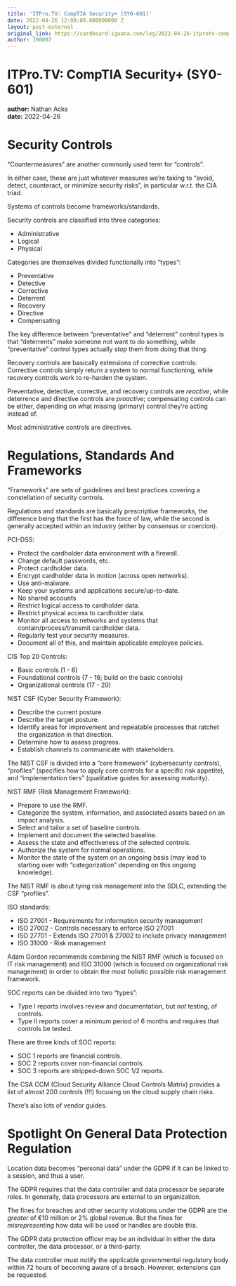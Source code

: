 ```yaml
---
title: 'ITPro.TV: CompTIA Security+ (SY0-601)'
date: 2022-04-26 12:00:00.000000000 Z
layout: post-external
original_link: https://cardboard-iguana.com/log/2022-04-26-itprotv-comptia-security-plus.html
author: 100007
---
```


# ITPro.TV: CompTIA Security+ (SY0-601)

**author:** Nathan Acks  
**date:** 2022-04-26

# Security Controls

“Countermeasures” are another commonly used term for “controls”.

In either case, these are just whatever measures we’re taking to “avoid, detect, counteract, or minimize security risks”, in particular w.r.t. the CIA triad.

Systems of controls become frameworks/standards.

Security controls are classified into three categories:

- Administrative
- Logical
- Physical

Categories are themselves divided functionally into “types”:

- Preventative
- Detective
- Corrective
- Deterrent
- Recovery
- Directive
- Compensating

The key difference between “preventative” and “deterrent” control types is that “deterrents” make someone _not_ want to do something, while “preventative” control types actually _stop_ them from doing that thing.

Recovery controls are basically extensions of corrective controls: Corrective controls simply return a system to normal functioning, while recovery controls work to re-harden the system.

Preventative, detective, corrective, and recovery controls are _reactive_, while deterrence and directive controls are _proactive_; compensating controls can be either, depending on what missing (primary) control they’re acting instead of.

Most administrative controls are directives.

# Regulations, Standards And Frameworks

“Frameworks” are sets of guidelines and best practices covering a constellation of security controls.

Regulations and standards are basically prescriptive frameworks, the difference being that the first has the force of law, while the second is generally accepted within an industry (either by consensus or coercion).

PCI-DSS:

- Protect the cardholder data environment with a firewall.
- Change default passwords, etc.
- Protect cardholder data.
- Encrypt cardholder data in motion (across open networks).
- Use anti-malware.
- Keep your systems and applications secure/up-to-date.
- No shared accounts
- Restrict logical access to cardholder data.
- Restrict physical access to cardholder data.
- Monitor all access to networks and systems that contain/process/transmit cardholder data.
- Regularly test your security measures.
- Document all of this, and maintain applicable employee policies.

CIS Top 20 Controls:

- Basic controls (1 - 6)
- Foundational controls (7 - 16; build on the basic controls)
- Organizational controls (17 - 20)

NIST CSF (Cyber Security Framework):

- Describe the current posture.
- Describe the target posture.
- Identify areas for improvement and repeatable processes that ratchet the organization in that direction.
- Determine how to assess progress.
- Establish channels to communicate with stakeholders.

The NIST CSF is divided into a “core framework” (cybersecurity controls), “profiles” (specifies how to apply core controls for a specific risk appetite), and “implementation tiers” (qualitative guides for assessing maturity).

NIST RMF (Risk Management Framework):

- Prepare to use the RMF.
- Categorize the system, information, and associated assets based on an impact analysis.
- Select and tailor a set of baseline controls.
- Implement and document the selected baseline.
- Assess the state and effectiveness of the selected controls.
- Authorize the system for normal operations.
- Monitor the state of the system on an ongoing basis (may lead to starting over with “categorization” depending on this ongoing knowledge).

The NIST RMF is about tying risk management into the SDLC, extending the CSF “profiles”.

ISO standards:

- ISO 27001 - Requirements for information security management
- ISO 27002 - Controls necessary to enforce ISO 27001
- ISO 27701 - Extends ISO 27001 & 27002 to include privacy management
- ISO 31000 - Risk management

Adam Gordon recommends combining the NIST RMF (which is focused on IT risk management) and ISO 31000 (which is focused on organizational risk management) in order to obtain the most holistic possible risk management framework.

SOC reports can be divided into two “types”:

- Type I reports involves review and documentation, but _not_ testing, of controls.
- Type II reports cover a minimum period of 6 months and requires that controls be tested.

There are three kinds of SOC reports:

- SOC 1 reports are financial controls.
- SOC 2 reports cover non-financial controls.
- SOC 3 reports are stripped-down SOC 1/2 reports.

The CSA CCM (Cloud Security Alliance Cloud Controls Matrix) provides a list of almost 200 controls (!!!) focusing on the cloud supply chain risks.

There’s also lots of vendor guides.

# Spotlight On General Data Protection Regulation

Location data becomes “personal data” under the GDPR if it can be linked to a session, and thus a user.

The GDPR requires that the data controller and data processor be separate roles. In generally, data processors are external to an organization.

The fines for breaches and other security violations under the GDPR are the _greater_ of €10 million or 2% global revenue. But the fines for _misrepresenting_ how data will be used or handles are double this.

The GDPR data protection officer may be an individual in either the data controller, the data processor, or a third-party.

The data controller must notify the applicable governmental regulatory body within 72 hours of becoming aware of a breach. However, extensions can be requested.

